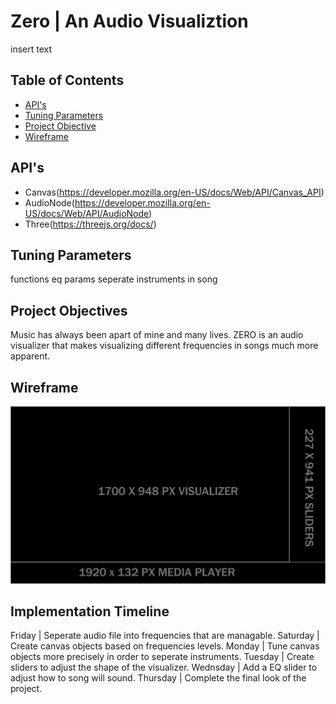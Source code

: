 # Zero | An Audio Visualiztion
insert text

## Table of Contents
* [API's](#apis)
* [Tuning Parameters](#tuning-parameters)
* [Project Objective](#project-objectives)
* [Wireframe](#wireframe)

## API's
* Canvas(https://developer.mozilla.org/en-US/docs/Web/API/Canvas_API)
* AudioNode(https://developer.mozilla.org/en-US/docs/Web/API/AudioNode)
* Three(https://threejs.org/docs/)

## Tuning Parameters
functions eq params seperate instruments in song

## Project Objectives
Music has always been apart of mine and many lives. ZERO is an audio visualizer that makes visualizing different
frequencies in songs much more apparent.

## Wireframe
![Wireframe](./images/ZEROwireframe.png)

## Implementation Timeline
Friday   |    Seperate audio file into frequencies that are managable.
Saturday |    Create canvas objects based on frequencies levels.
Monday   |    Tune canvas objects more precisely in order to seperate instruments.
Tuesday  |    Create sliders to adjust the shape of the visualizer.
Wednsday |    Add a EQ slider to adjust how to song will sound.
Thursday |    Complete the final look of the project.

